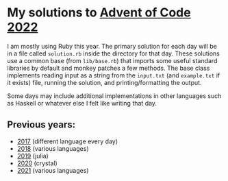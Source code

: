 # My solutions to [Advent of Code](https://adventofcode.com) [2022](https://adventofcode.com/2022/)

I am mostly using Ruby this year. The primary solution for each day will be
in a file called `solution.rb` inside the directory for that day. These
solutions use a common base (from `lib/base.rb`) that imports some useful
standard libraries by default and monkey patches a few methods. The base
class implements reading input as a string from the `input.txt` (and `example.txt`
if it exists) file, running the solution, and printing/formatting the output.

Some days may include additional implementations in other languages such as
Haskell or whatever else I felt like writing that day.



## Previous years:

* [2017](https://github.com/Andriamanitra/adventofcode2017) (different language every day)
* [2018](https://github.com/Andriamanitra/adventofcode2018) (various languages)
* [2019](https://github.com/Andriamanitra/adventofcode2019) (julia)
* [2020](https://github.com/Andriamanitra/adventofcode2020) (crystal)
* [2021](https://github.com/Andriamanitra/adventofcode2021) (various languages)
